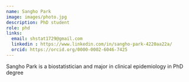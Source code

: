 ```yaml
---
name: Sangho Park
image: images/photo.jpg
description: PhD student
role: phd
links:
  email: shstat1729@gmail.com
  linkedin : https://www.linkedin.com/in/sangho-park-4220aa22a/
  orcid: https://orcid.org/0000-0002-6046-7425
---
```


Sangho Park is a biostatistician and major in clinical epidemiology in PhD degree